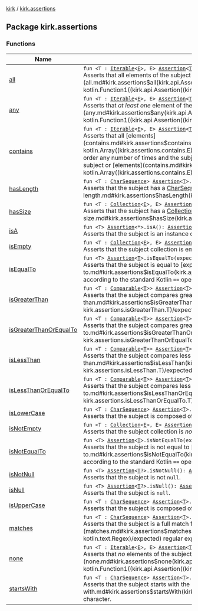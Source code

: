 [kirk](../index.md) / [kirk.assertions](./index.md)

## Package kirk.assertions

### Functions

| Name | Summary |
|---|---|
| [all](all.md) | `fun <T : `[`Iterable`](https://kotlinlang.org/api/latest/jvm/stdlib/kotlin.collections/-iterable/index.html)`<`[`E`](all.md#E)`>, E> `[`Assertion`](../kirk.api/-assertion/index.md)`<`[`T`](all.md#T)`>.all(predicate: `[`Assertion`](../kirk.api/-assertion/index.md)`<`[`E`](all.md#E)`>.() -> `[`Unit`](https://kotlinlang.org/api/latest/jvm/stdlib/kotlin/-unit/index.html)`): `[`Assertion`](../kirk.api/-assertion/index.md)`<`[`T`](all.md#T)`>`<br>Asserts that all elements of the subject pass the assertions in [predicate](all.md#kirk.assertions$all(kirk.api.Assertion((kirk.assertions.all.T)), kotlin.Function1((kirk.api.Assertion((kirk.assertions.all.E)), kotlin.Unit)))/predicate). |
| [any](any.md) | `fun <T : `[`Iterable`](https://kotlinlang.org/api/latest/jvm/stdlib/kotlin.collections/-iterable/index.html)`<`[`E`](any.md#E)`>, E> `[`Assertion`](../kirk.api/-assertion/index.md)`<`[`T`](any.md#T)`>.any(predicate: `[`Assertion`](../kirk.api/-assertion/index.md)`<`[`E`](any.md#E)`>.() -> `[`Unit`](https://kotlinlang.org/api/latest/jvm/stdlib/kotlin/-unit/index.html)`): `[`Assertion`](../kirk.api/-assertion/index.md)`<`[`T`](any.md#T)`>`<br>Asserts that *at least one* element of the subject pass the assertions in [predicate](any.md#kirk.assertions$any(kirk.api.Assertion((kirk.assertions.any.T)), kotlin.Function1((kirk.api.Assertion((kirk.assertions.any.E)), kotlin.Unit)))/predicate). |
| [contains](contains.md) | `fun <T : `[`Iterable`](https://kotlinlang.org/api/latest/jvm/stdlib/kotlin.collections/-iterable/index.html)`<`[`E`](contains.md#E)`>, E> `[`Assertion`](../kirk.api/-assertion/index.md)`<`[`T`](contains.md#T)`>.contains(vararg elements: `[`E`](contains.md#E)`): `[`Assertion`](../kirk.api/-assertion/index.md)`<`[`T`](contains.md#T)`>`<br>Asserts that all [elements](contains.md#kirk.assertions$contains(kirk.api.Assertion((kirk.assertions.contains.T)), kotlin.Array((kirk.assertions.contains.E)))/elements) are present in the subject. The elements may exist in any order any number of times and the subject may contain further elements that were not specified. If either the subject or [elements](contains.md#kirk.assertions$contains(kirk.api.Assertion((kirk.assertions.contains.T)), kotlin.Array((kirk.assertions.contains.E)))/elements) are empty the assertion always fails. |
| [hasLength](has-length.md) | `fun <T : `[`CharSequence`](https://kotlinlang.org/api/latest/jvm/stdlib/kotlin/-char-sequence/index.html)`> `[`Assertion`](../kirk.api/-assertion/index.md)`<`[`T`](has-length.md#T)`>.hasLength(expected: `[`Int`](https://kotlinlang.org/api/latest/jvm/stdlib/kotlin/-int/index.html)`): `[`Assertion`](../kirk.api/-assertion/index.md)`<`[`T`](has-length.md#T)`>`<br>Asserts that the subject has a [CharSequence.length](https://kotlinlang.org/api/latest/jvm/stdlib/kotlin/-char-sequence/length.html) of exactly [expected](has-length.md#kirk.assertions$hasLength(kirk.api.Assertion((kirk.assertions.hasLength.T)), kotlin.Int)/expected). |
| [hasSize](has-size.md) | `fun <T : `[`Collection`](https://kotlinlang.org/api/latest/jvm/stdlib/kotlin.collections/-collection/index.html)`<`[`E`](has-size.md#E)`>, E> `[`Assertion`](../kirk.api/-assertion/index.md)`<`[`T`](has-size.md#T)`>.hasSize(expected: `[`Int`](https://kotlinlang.org/api/latest/jvm/stdlib/kotlin/-int/index.html)`): `[`Assertion`](../kirk.api/-assertion/index.md)`<`[`T`](has-size.md#T)`>`<br>Asserts that the subject has a [Collection.size](https://kotlinlang.org/api/latest/jvm/stdlib/kotlin.collections/-collection/size.html) of exactly [expected](has-size.md#kirk.assertions$hasSize(kirk.api.Assertion((kirk.assertions.hasSize.T)), kotlin.Int)/expected). |
| [isA](is-a.md) | `fun <T> `[`Assertion`](../kirk.api/-assertion/index.md)`<*>.isA(): `[`Assertion`](../kirk.api/-assertion/index.md)`<`[`T`](is-a.md#T)`>`<br>Asserts that the subject is an instance of [T](is-a.md#T). |
| [isEmpty](is-empty.md) | `fun <T : `[`Collection`](https://kotlinlang.org/api/latest/jvm/stdlib/kotlin.collections/-collection/index.html)`<`[`E`](is-empty.md#E)`>, E> `[`Assertion`](../kirk.api/-assertion/index.md)`<`[`T`](is-empty.md#T)`>.isEmpty(): `[`Assertion`](../kirk.api/-assertion/index.md)`<`[`T`](is-empty.md#T)`>`<br>Asserts that the subject collection is empty. |
| [isEqualTo](is-equal-to.md) | `fun <T> `[`Assertion`](../kirk.api/-assertion/index.md)`<`[`T`](is-equal-to.md#T)`>.isEqualTo(expected: `[`Any`](https://kotlinlang.org/api/latest/jvm/stdlib/kotlin/-any/index.html)`?): `[`Assertion`](../kirk.api/-assertion/index.md)`<`[`T`](is-equal-to.md#T)`>`<br>Asserts that the subject is equal to [expected](is-equal-to.md#kirk.assertions$isEqualTo(kirk.api.Assertion((kirk.assertions.isEqualTo.T)), kotlin.Any)/expected) according to the standard Kotlin `==` operator. |
| [isGreaterThan](is-greater-than.md) | `fun <T : `[`Comparable`](https://kotlinlang.org/api/latest/jvm/stdlib/kotlin/-comparable/index.html)`<`[`T`](is-greater-than.md#T)`>> `[`Assertion`](../kirk.api/-assertion/index.md)`<`[`T`](is-greater-than.md#T)`>.isGreaterThan(expected: `[`T`](is-greater-than.md#T)`): `[`Assertion`](../kirk.api/-assertion/index.md)`<`[`T`](is-greater-than.md#T)`>`<br>Asserts that the subject compares greater than [expected](is-greater-than.md#kirk.assertions$isGreaterThan(kirk.api.Assertion((kirk.assertions.isGreaterThan.T)), kirk.assertions.isGreaterThan.T)/expected) according to Kotlin's standard `>` operator. |
| [isGreaterThanOrEqualTo](is-greater-than-or-equal-to.md) | `fun <T : `[`Comparable`](https://kotlinlang.org/api/latest/jvm/stdlib/kotlin/-comparable/index.html)`<`[`T`](is-greater-than-or-equal-to.md#T)`>> `[`Assertion`](../kirk.api/-assertion/index.md)`<`[`T`](is-greater-than-or-equal-to.md#T)`>.isGreaterThanOrEqualTo(expected: `[`T`](is-greater-than-or-equal-to.md#T)`): `[`Assertion`](../kirk.api/-assertion/index.md)`<`[`T`](is-greater-than-or-equal-to.md#T)`>`<br>Asserts that the subject compares greater than or equal to [expected](is-greater-than-or-equal-to.md#kirk.assertions$isGreaterThanOrEqualTo(kirk.api.Assertion((kirk.assertions.isGreaterThanOrEqualTo.T)), kirk.assertions.isGreaterThanOrEqualTo.T)/expected) according to Kotlin's standard `>=` operator. |
| [isLessThan](is-less-than.md) | `fun <T : `[`Comparable`](https://kotlinlang.org/api/latest/jvm/stdlib/kotlin/-comparable/index.html)`<`[`T`](is-less-than.md#T)`>> `[`Assertion`](../kirk.api/-assertion/index.md)`<`[`T`](is-less-than.md#T)`>.isLessThan(expected: `[`T`](is-less-than.md#T)`): `[`Assertion`](../kirk.api/-assertion/index.md)`<`[`T`](is-less-than.md#T)`>`<br>Asserts that the subject compares less than [expected](is-less-than.md#kirk.assertions$isLessThan(kirk.api.Assertion((kirk.assertions.isLessThan.T)), kirk.assertions.isLessThan.T)/expected) according to Kotlin's standard `<` operator. |
| [isLessThanOrEqualTo](is-less-than-or-equal-to.md) | `fun <T : `[`Comparable`](https://kotlinlang.org/api/latest/jvm/stdlib/kotlin/-comparable/index.html)`<`[`T`](is-less-than-or-equal-to.md#T)`>> `[`Assertion`](../kirk.api/-assertion/index.md)`<`[`T`](is-less-than-or-equal-to.md#T)`>.isLessThanOrEqualTo(expected: `[`T`](is-less-than-or-equal-to.md#T)`): `[`Assertion`](../kirk.api/-assertion/index.md)`<`[`T`](is-less-than-or-equal-to.md#T)`>`<br>Asserts that the subject compares less than or equal to [expected](is-less-than-or-equal-to.md#kirk.assertions$isLessThanOrEqualTo(kirk.api.Assertion((kirk.assertions.isLessThanOrEqualTo.T)), kirk.assertions.isLessThanOrEqualTo.T)/expected) according to Kotlin's standard `<=` operator. |
| [isLowerCase](is-lower-case.md) | `fun <T : `[`CharSequence`](https://kotlinlang.org/api/latest/jvm/stdlib/kotlin/-char-sequence/index.html)`> `[`Assertion`](../kirk.api/-assertion/index.md)`<`[`T`](is-lower-case.md#T)`>.isLowerCase(): `[`Assertion`](../kirk.api/-assertion/index.md)`<`[`T`](is-lower-case.md#T)`>`<br>Asserts that the subject is composed of all lower-case characters. |
| [isNotEmpty](is-not-empty.md) | `fun <T : `[`Collection`](https://kotlinlang.org/api/latest/jvm/stdlib/kotlin.collections/-collection/index.html)`<`[`E`](is-not-empty.md#E)`>, E> `[`Assertion`](../kirk.api/-assertion/index.md)`<`[`T`](is-not-empty.md#T)`>.isNotEmpty(): `[`Assertion`](../kirk.api/-assertion/index.md)`<`[`T`](is-not-empty.md#T)`>`<br>Asserts that the subject collection is *not* empty. |
| [isNotEqualTo](is-not-equal-to.md) | `fun <T> `[`Assertion`](../kirk.api/-assertion/index.md)`<`[`T`](is-not-equal-to.md#T)`>.isNotEqualTo(expected: `[`Any`](https://kotlinlang.org/api/latest/jvm/stdlib/kotlin/-any/index.html)`?): `[`Assertion`](../kirk.api/-assertion/index.md)`<`[`T`](is-not-equal-to.md#T)`>`<br>Asserts that the subject is not equal to [expected](is-not-equal-to.md#kirk.assertions$isNotEqualTo(kirk.api.Assertion((kirk.assertions.isNotEqualTo.T)), kotlin.Any)/expected) according to the standard Kotlin `==` operator. |
| [isNotNull](is-not-null.md) | `fun <T> `[`Assertion`](../kirk.api/-assertion/index.md)`<`[`T`](is-not-null.md#T)`?>.isNotNull(): `[`Assertion`](../kirk.api/-assertion/index.md)`<`[`T`](is-not-null.md#T)`>`<br>Asserts that the subject is not `null`. |
| [isNull](is-null.md) | `fun <T> `[`Assertion`](../kirk.api/-assertion/index.md)`<`[`T`](is-null.md#T)`?>.isNull(): `[`Assertion`](../kirk.api/-assertion/index.md)`<`[`Nothing`](https://kotlinlang.org/api/latest/jvm/stdlib/kotlin/-nothing/index.html)`>`<br>Asserts that the subject is `null`. |
| [isUpperCase](is-upper-case.md) | `fun <T : `[`CharSequence`](https://kotlinlang.org/api/latest/jvm/stdlib/kotlin/-char-sequence/index.html)`> `[`Assertion`](../kirk.api/-assertion/index.md)`<`[`T`](is-upper-case.md#T)`>.isUpperCase(): `[`Assertion`](../kirk.api/-assertion/index.md)`<`[`T`](is-upper-case.md#T)`>`<br>Asserts that the subject is composed of all upper-case characters. |
| [matches](matches.md) | `fun <T : `[`CharSequence`](https://kotlinlang.org/api/latest/jvm/stdlib/kotlin/-char-sequence/index.html)`> `[`Assertion`](../kirk.api/-assertion/index.md)`<`[`T`](matches.md#T)`>.matches(expected: `[`Regex`](https://kotlinlang.org/api/latest/jvm/stdlib/kotlin.text/-regex/index.html)`): `[`Assertion`](../kirk.api/-assertion/index.md)`<`[`T`](matches.md#T)`>`<br>Asserts that the subject is a full match for the [expected](matches.md#kirk.assertions$matches(kirk.api.Assertion((kirk.assertions.matches.T)), kotlin.text.Regex)/expected) regular expression. |
| [none](none.md) | `fun <T : `[`Iterable`](https://kotlinlang.org/api/latest/jvm/stdlib/kotlin.collections/-iterable/index.html)`<`[`E`](none.md#E)`>, E> `[`Assertion`](../kirk.api/-assertion/index.md)`<`[`T`](none.md#T)`>.none(predicate: `[`Assertion`](../kirk.api/-assertion/index.md)`<`[`E`](none.md#E)`>.() -> `[`Unit`](https://kotlinlang.org/api/latest/jvm/stdlib/kotlin/-unit/index.html)`): `[`Assertion`](../kirk.api/-assertion/index.md)`<`[`T`](none.md#T)`>`<br>Asserts that *no* elements of the subject pass the assertions in [predicate](none.md#kirk.assertions$none(kirk.api.Assertion((kirk.assertions.none.T)), kotlin.Function1((kirk.api.Assertion((kirk.assertions.none.E)), kotlin.Unit)))/predicate). |
| [startsWith](starts-with.md) | `fun <T : `[`CharSequence`](https://kotlinlang.org/api/latest/jvm/stdlib/kotlin/-char-sequence/index.html)`> `[`Assertion`](../kirk.api/-assertion/index.md)`<`[`T`](starts-with.md#T)`>.startsWith(expected: `[`Char`](https://kotlinlang.org/api/latest/jvm/stdlib/kotlin/-char/index.html)`): `[`Assertion`](../kirk.api/-assertion/index.md)`<`[`T`](starts-with.md#T)`>`<br>Asserts that the subject starts with the [expected](starts-with.md#kirk.assertions$startsWith(kirk.api.Assertion((kirk.assertions.startsWith.T)), kotlin.Char)/expected) character. |

